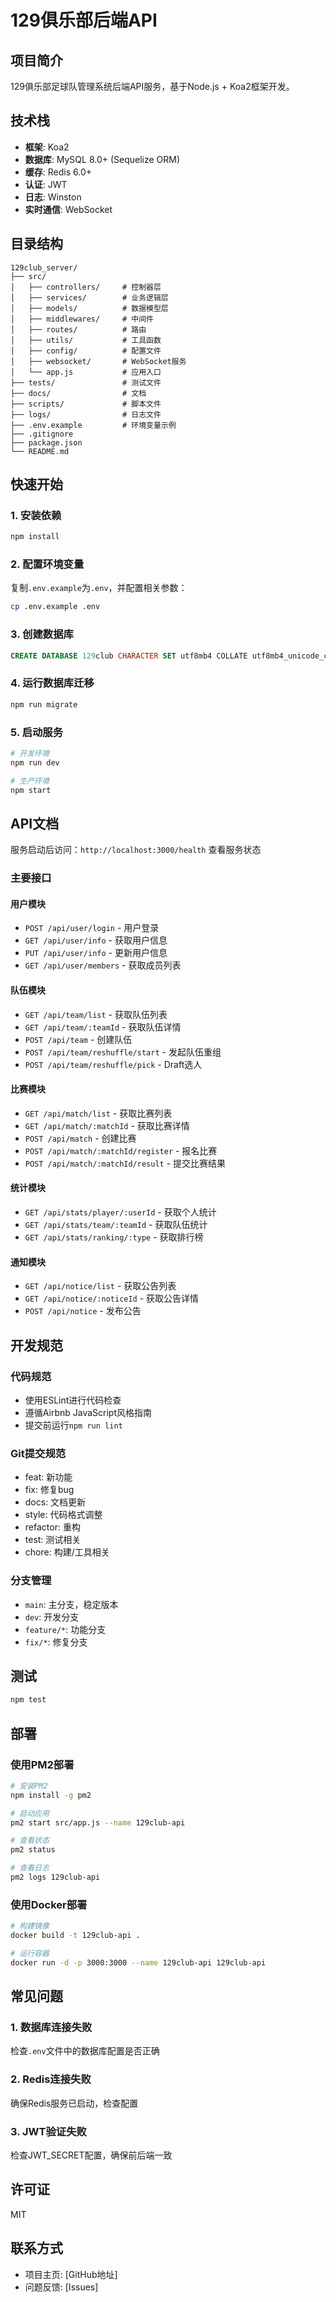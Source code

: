 # 129俱乐部后端API

## 项目简介

129俱乐部足球队管理系统后端API服务，基于Node.js + Koa2框架开发。

## 技术栈

- **框架**: Koa2
- **数据库**: MySQL 8.0+ (Sequelize ORM)
- **缓存**: Redis 6.0+
- **认证**: JWT
- **日志**: Winston
- **实时通信**: WebSocket

## 目录结构

```
129club_server/
├── src/
│   ├── controllers/     # 控制器层
│   ├── services/        # 业务逻辑层
│   ├── models/          # 数据模型层
│   ├── middlewares/     # 中间件
│   ├── routes/          # 路由
│   ├── utils/           # 工具函数
│   ├── config/          # 配置文件
│   ├── websocket/       # WebSocket服务
│   └── app.js           # 应用入口
├── tests/               # 测试文件
├── docs/                # 文档
├── scripts/             # 脚本文件
├── logs/                # 日志文件
├── .env.example         # 环境变量示例
├── .gitignore
├── package.json
└── README.md
```

## 快速开始

### 1. 安装依赖

```bash
npm install
```

### 2. 配置环境变量

复制`.env.example`为`.env`，并配置相关参数：

```bash
cp .env.example .env
```

### 3. 创建数据库

```sql
CREATE DATABASE 129club CHARACTER SET utf8mb4 COLLATE utf8mb4_unicode_ci;
```

### 4. 运行数据库迁移

```bash
npm run migrate
```

### 5. 启动服务

```bash
# 开发环境
npm run dev

# 生产环境
npm start
```

## API文档

服务启动后访问：`http://localhost:3000/health` 查看服务状态

### 主要接口

#### 用户模块
- `POST /api/user/login` - 用户登录
- `GET /api/user/info` - 获取用户信息
- `PUT /api/user/info` - 更新用户信息
- `GET /api/user/members` - 获取成员列表

#### 队伍模块
- `GET /api/team/list` - 获取队伍列表
- `GET /api/team/:teamId` - 获取队伍详情
- `POST /api/team` - 创建队伍
- `POST /api/team/reshuffle/start` - 发起队伍重组
- `POST /api/team/reshuffle/pick` - Draft选人

#### 比赛模块
- `GET /api/match/list` - 获取比赛列表
- `GET /api/match/:matchId` - 获取比赛详情
- `POST /api/match` - 创建比赛
- `POST /api/match/:matchId/register` - 报名比赛
- `POST /api/match/:matchId/result` - 提交比赛结果

#### 统计模块
- `GET /api/stats/player/:userId` - 获取个人统计
- `GET /api/stats/team/:teamId` - 获取队伍统计
- `GET /api/stats/ranking/:type` - 获取排行榜

#### 通知模块
- `GET /api/notice/list` - 获取公告列表
- `GET /api/notice/:noticeId` - 获取公告详情
- `POST /api/notice` - 发布公告

## 开发规范

### 代码规范
- 使用ESLint进行代码检查
- 遵循Airbnb JavaScript风格指南
- 提交前运行`npm run lint`

### Git提交规范
- feat: 新功能
- fix: 修复bug
- docs: 文档更新
- style: 代码格式调整
- refactor: 重构
- test: 测试相关
- chore: 构建/工具相关

### 分支管理
- `main`: 主分支，稳定版本
- `dev`: 开发分支
- `feature/*`: 功能分支
- `fix/*`: 修复分支

## 测试

```bash
npm test
```

## 部署

### 使用PM2部署

```bash
# 安装PM2
npm install -g pm2

# 启动应用
pm2 start src/app.js --name 129club-api

# 查看状态
pm2 status

# 查看日志
pm2 logs 129club-api
```

### 使用Docker部署

```bash
# 构建镜像
docker build -t 129club-api .

# 运行容器
docker run -d -p 3000:3000 --name 129club-api 129club-api
```

## 常见问题

### 1. 数据库连接失败
检查`.env`文件中的数据库配置是否正确

### 2. Redis连接失败
确保Redis服务已启动，检查配置

### 3. JWT验证失败
检查JWT_SECRET配置，确保前后端一致

## 许可证

MIT

## 联系方式

- 项目主页: [GitHub地址]
- 问题反馈: [Issues]
